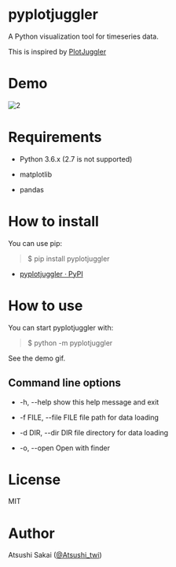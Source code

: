 # pyplotjuggler

A Python visualization tool for timeseries data.

This is inspired by [PlotJuggler](https://www.plotjuggler.io/)

# Demo

![2](https://github.com/AtsushiSakai/pyplotjuggler/raw/master/imgs/pyplotjuggler_demo.gif)

# Requirements

- Python 3.6.x (2.7 is not supported)

- matplotlib

- pandas

# How to install

You can use pip:

>$ pip install pyplotjuggler

- [pyplotjuggler · PyPI](https://pypi.org/project/pyplotjuggler/)

# How to use

You can start pyplotjuggler with:

>$ python -m pyplotjuggler

See the demo gif.

## Command line options

- -h, --help            show this help message and exit

- -f FILE, --file FILE  file path for data loading

- -d DIR, --dir DIR     file directory for data loading

- -o, --open            Open with finder

# License 

MIT

# Author

Atsushi Sakai ([@Atsushi_twi](https://twitter.com/Atsushi_twi))

